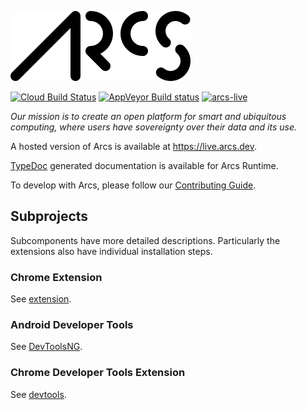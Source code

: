 ![Arcs](docs/logo.png)

[![Cloud Build Status](https://storage.googleapis.com/arcs-github-gcb-badges/builds/arcs/branches/master.svg)](https://console.cloud.google.com/cloud-build/builds?query=trigger_id%3D%22bdf768b5-8901-43e5-814c-f3adffff2eab%22&project=arcs-265404)
[![AppVeyor Build status](https://ci.appveyor.com/api/projects/status/rswlpkq2vtp9cns0/branch/master?svg=true)](https://ci.appveyor.com/project/arcs/arcs-3i77k/branch/master)
[![arcs-live](https://github.com/PolymerLabs/arcs/workflows/arcs-live/badge.svg)](https://github.com/PolymerLabs/arcs/actions?query=workflow%3Aarcs-live)

_Our mission is to create an open platform for smart and ubiquitous computing, where users have sovereignty over their data and its use._

A hosted version of Arcs is available at https://live.arcs.dev.

[TypeDoc](https://live.arcs.dev/dist/apidocs/) generated documentation is available for Arcs Runtime.

To develop with Arcs, please follow  our [Contributing Guide](CONTRIBUTING.md).

## Subprojects

Subcomponents have more detailed descriptions. Particularly the extensions
also have individual installation steps.

### Chrome Extension

See [extension](extension/README.md).

### Android Developer Tools

See [DevToolsNG](devtoolsNG/README.md).

### Chrome Developer Tools Extension

See [devtools](devtools/README.md).


